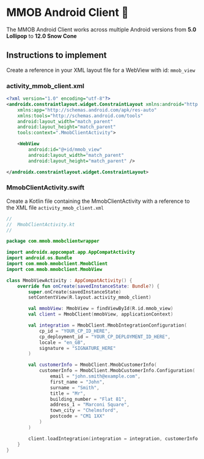 # MMOB Android Client 📱

The MMOB Android Client works across multiple Android versions from **5.0 Lollipop** to **12.0 Snow Cone**

## Instructions to implement

Create a reference in your XML layout file for a WebView with id: `mmob_view`

### activity_mmob_client.xml

```xml
<?xml version="1.0" encoding="utf-8"?>
<androidx.constraintlayout.widget.ConstraintLayout xmlns:android="http://schemas.android.com/apk/res/android"
    xmlns:app="http://schemas.android.com/apk/res-auto"
    xmlns:tools="http://schemas.android.com/tools"
    android:layout_width="match_parent"
    android:layout_height="match_parent"
    tools:context=".MmobClientActivity">

    <WebView
        android:id="@+id/mmob_view"
        android:layout_width="match_parent"
        android:layout_height="match_parent" />

</androidx.constraintlayout.widget.ConstraintLayout>
```

### MmobClientActivity.swift

Create a Kotlin file containing the MmobClientActivity with a reference to the XML file `activity_mmob_client.xml`

```kotlin
//
//  MmobClientActivity.kt
//

package com.mmob.mmobclientwrapper

import androidx.appcompat.app.AppCompatActivity
import android.os.Bundle
import com.mmob.mmobclient.MmobClient
import com.mmob.mmobclient.MmobView

class MmobViewActivity : AppCompatActivity() {
    override fun onCreate(savedInstanceState: Bundle?) {
        super.onCreate(savedInstanceState)
        setContentView(R.layout.activity_mmob_client)

        val mmobView: MmobView = findViewById(R.id.mmob_view)
        val client = MmobClient(mmobView, applicationContext)

        val integration = MmobClient.MmobIntegrationConfiguration(
            cp_id = "YOUR_CP_ID_HERE",
            cp_deployment_id = "YOUR_CP_DEPLOYMENT_ID_HERE",
            locale = "en_GB",
            signature = "SIGNATURE_HERE"
        )

        val customerInfo = MmobClient.MmobCustomerInfo(
            customerInfo = MmobClient.MmobCustomerInfo.Configuration(
                email = "john.smith@example.com",
                first_name = "John",
                surname = "Smith",
                title = "Mr",
                building_number = "Flat 81",
                address_1 = "Marconi Square",
                town_city = "Chelmsford",
                postcode = "CM1 1XX"
            )
        )

        client.loadIntegration(integration = integration, customerInfo = customerInfo)
    }
}
```
